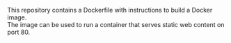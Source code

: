 This repository contains a Dockerfile with instructions to build a Docker image.  
The image can be used to run a container that serves static web content on port 80.


